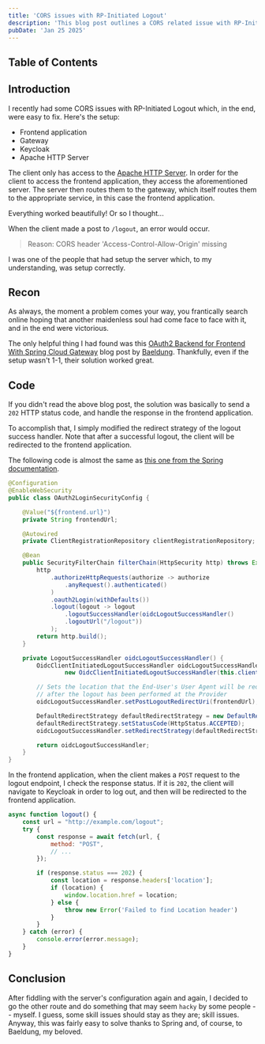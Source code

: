 ```yaml
---
title: 'CORS issues with RP-Initiated Logout'
description: 'This blog post outlines a CORS related issue with RP-Initiated logout and how one could solve it, albeit naively.'
pubDate: 'Jan 25 2025'
---
```


## Table of Contents

## Introduction

I recently had some CORS issues with RP-Initiated Logout which, in the end, were easy to fix. Here's the setup:

- Frontend application
- Gateway
- Keycloak
- Apache HTTP Server

The client only has access to the [Apache HTTP Server](https://httpd.apache.org). In order for the client to access the frontend application, they access the aforementioned server. The server then routes them to the gateway, which itself routes them to the appropriate service, in this case the frontend application.

Everything worked beautifully! Or so I thought...

When the client made a post to `/logout`, an error would occur.

>Reason: CORS header 'Access-Control-Allow-Origin' missing

I was one of the people that had setup the server which, to my understanding, was setup correctly.

## Recon

As always, the moment a problem comes your way, you frantically search online hoping that another maidenless soul had come face to face with it, and in the end were victorious.

The only helpful thing I had found was this [OAuth2 Backend for Frontend With Spring Cloud Gateway](https://www.baeldung.com/spring-cloud-gateway-bff-oauth2#bd-4-logout) blog post by [Baeldung](https://www.baeldung.com). Thankfully, even if the setup wasn't 1-1, their solution worked great.

## Code

If you didn't read the above blog post, the solution was basically to send a `202` HTTP status code, and handle the response in the frontend application.

To accomplish that, I simply modified the redirect strategy of the logout success handler. Note that after a successful logout, the client will be redirected to the frontend application.

The following code is almost the same as [this one from the Spring documentation](https://docs.spring.io/spring-security/reference/servlet/oauth2/login/logout.html#configure-client-initiated-oidc-logout).

```java
@Configuration
@EnableWebSecurity
public class OAuth2LoginSecurityConfig {

	@Value("${frontend.url}")
	private String frontendUrl;

	@Autowired
	private ClientRegistrationRepository clientRegistrationRepository;

	@Bean
	public SecurityFilterChain filterChain(HttpSecurity http) throws Exception {
		http
			.authorizeHttpRequests(authorize -> authorize
				.anyRequest().authenticated()
			)
			.oauth2Login(withDefaults())
			.logout(logout -> logout
				.logoutSuccessHandler(oidcLogoutSuccessHandler()
				.logoutUrl("/logout"))
			);
		return http.build();
	}

	private LogoutSuccessHandler oidcLogoutSuccessHandler() {
		OidcClientInitiatedLogoutSuccessHandler oidcLogoutSuccessHandler =
				new OidcClientInitiatedLogoutSuccessHandler(this.clientRegistrationRepository);

		// Sets the location that the End-User's User Agent will be redirected to
		// after the logout has been performed at the Provider
		oidcLogoutSuccessHandler.setPostLogoutRedirectUri(frontendUrl);

		DefaultRedirectStrategy defaultRedirectStrategy = new DefaultRedirectStrategy();
		defaultRedirectStrategy.setStatusCode(HttpStatus.ACCEPTED);
		oidcLogoutSuccessHandler.setRedirectStrategy(defaultRedirectStrategy);

		return oidcLogoutSuccessHandler;
	}
}
```

In the frontend application, when the client makes a `POST` request to the logout endpoint, I check the response status. If it is `202`, the client will navigate to Keycloak in order to log out, and then will be redirected to the frontend application.

```js
async function logout() {
	const url = "http://example.com/logout";
	try {
		const response = await fetch(url, {
			method: "POST",
			// ...
		});

		if (response.status === 202) {
			const location = response.headers['location'];
			if (location) {
				window.location.href = location;
			} else {
				throw new Error('Failed to find Location header')
			}
		}
	} catch (error) {
		console.error(error.message);
	}
}
```

## Conclusion

After fiddling with the server's configuration again and again, I decided to go the other route and do something that may seem `hacky` by some people -- myself. I guess, some skill issues should stay as they are; skill issues. Anyway, this was fairly easy to solve thanks to Spring and, of course, to Baeldung, my beloved.
